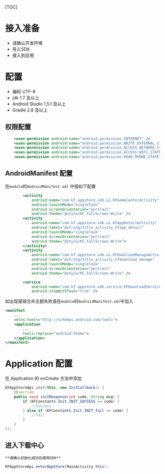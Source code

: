 [TOC]

# 接入准备

* 请确认开发环境
* 导入SDK
* 接入到应用

# 配置

* 编码 UTF-8
* jdk 1.7 及以上
* Android Studio 1.5.1 及以上
* Gradle 2.8 及以上

## 权限配置

```xml
    <uses-permission android:name="android.permission.INTERNET" />
    <uses-permission android:name="android.permission.WRITE_EXTERNAL_STORAGE" />
    <uses-permission android:name="android.permission.ACCESS_NETWORK_STATE"/>
    <uses-permission android:name="android.permission.ACCESS_WIFI_STATE" />
    <uses-permission android:name="android.permission.READ_PHONE_STATE"/>
```

## AndroidManifest 配置

在`module`的`AndroidManifest.xml` 中按如下配置

```xml
        <activity
            android:name="com.kf.appstore.sdk.ui.KFGameCenterActivity"
            android:launchMode="singleTask"
            android:screenOrientation="portrait"
            android:theme="@style/KF.FullScreen.Write" />
        <activity
            android:name="com.kf.appstore.sdk.ui.KFAppDetailActivity"
            android:label="@string/title_activity_kfapp_detail"
            android:launchMode="singleTask"
            android:screenOrientation="portrait"
            android:theme="@style/KF.FullScreen.Write">
        </activity>
        <activity
            android:name="com.kf.appstore.sdk.ui.KFDownloadManageActivity"
            android:label="@string/title_activity_kfdownload_manage"
            android:launchMode="singleTask"
            android:screenOrientation="portrait"
            android:theme="@style/KF.FullScreen.Write" />

        <service
            android:name="com.kf.appstore.sdk.service.KFDownloadService"
            android:stopWithTask="true" />

```

如出现报错合并主题失败请在`module`的`AndroidManifest.xml`中加入

```xml
<manifest
	...
	xmlns:tools="http://schemas.android.com/tools">
	<application
		...
		tools:replace="android:theme">
	</application>
</manifest>
```

# Application 配置

在 Application 的 onCreate 方法中添加

```java
KFAppStoreApi.init(this, new InitCallback() {
    @Override
    public void initResponse(int code, String msg) {
        if (KFConstants.Init.INIT_SUCCESS == code) {
            //Success
        } else if (KFConstants.Init.INIT_fail == code) {
            //fail
        }
    }
});
```

## 进入下载中心

`**请确认初始化成功后使用SDK**`

```java
KFAppStoreApi.enterAppStore(MainActivity.this);
```